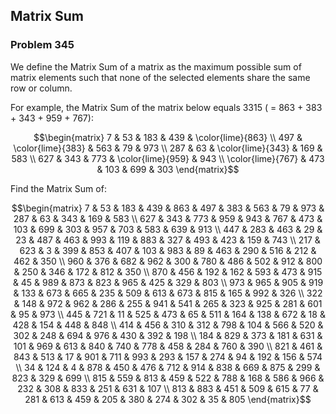 ﻿## Matrix Sum
### Problem 345

We define the Matrix Sum of a matrix as the maximum possible sum of matrix elements such that none of the selected elements share the same row or column.

For example, the Matrix Sum of the matrix below equals 3315 ( = 863 + 383 + 343 + 959 + 767):

$$\begin{matrix}
7 & 53 & 183 & 439 & \color{lime}{863} \\
497 & \color{lime}{383} & 563 & 79 & 973 \\
287 & 63 & \color{lime}{343} & 169 & 583 \\
627 & 343 & 773 & \color{lime}{959} & 943 \\
\color{lime}{767} & 473 & 103 & 699 & 303
\end{matrix}$$

Find the Matrix Sum of:

$$\begin{matrix}
7 & 53 & 183 & 439 & 863 & 497 & 383 & 563 & 79 & 973 & 287 & 63 & 343 & 169 & 583 \\
627 & 343 & 773 & 959 & 943 & 767 & 473 & 103 & 699 & 303 & 957 & 703 & 583 & 639 & 913 \\
447 & 283 & 463 & 29 & 23 & 487 & 463 & 993 & 119 & 883 & 327 & 493 & 423 & 159 & 743 \\
217 & 623 & 3 & 399 & 853 & 407 & 103 & 983 & 89 & 463 & 290 & 516 & 212 & 462 & 350 \\
960 & 376 & 682 & 962 & 300 & 780 & 486 & 502 & 912 & 800 & 250 & 346 & 172 & 812 & 350 \\
870 & 456 & 192 & 162 & 593 & 473 & 915 & 45 & 989 & 873 & 823 & 965 & 425 & 329 & 803 \\
973 & 965 & 905 & 919 & 133 & 673 & 665 & 235 & 509 & 613 & 673 & 815 & 165 & 992 & 326 \\
322 & 148 & 972 & 962 & 286 & 255 & 941 & 541 & 265 & 323 & 925 & 281 & 601 & 95 & 973 \\
445 & 721 & 11 & 525 & 473 & 65 & 511 & 164 & 138 & 672 & 18 & 428 & 154 & 448 & 848 \\
414 & 456 & 310 & 312 & 798 & 104 & 566 & 520 & 302 & 248 & 694 & 976 & 430 & 392 & 198 \\
184 & 829 & 373 & 181 & 631 & 101 & 969 & 613 & 840 & 740 & 778 & 458 & 284 & 760 & 390 \\
821 & 461 & 843 & 513 & 17 & 901 & 711 & 993 & 293 & 157 & 274 & 94 & 192 & 156 & 574 \\
34 & 124 & 4 & 878 & 450 & 476 & 712 & 914 & 838 & 669 & 875 & 299 & 823 & 329 & 699 \\
815 & 559 & 813 & 459 & 522 & 788 & 168 & 586 & 966 & 232 & 308 & 833 & 251 & 631 & 107 \\
813 & 883 & 451 & 509 & 615 & 77 & 281 & 613 & 459 & 205 & 380 & 274 & 302 & 35 & 805
\end{matrix}$$
